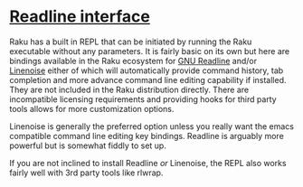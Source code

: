 [1]: https://rosettacode.org/wiki/Readline_interface

# [Readline interface][1]





Raku has a built in REPL that can be initiated by running the Raku executable without any parameters. It is fairly basic on its own but here are bindings available in the Raku ecosystem for [GNU Readline](https://tiswww.case.edu/php/chet/readline/rltop.html) and/or [Linenoise](https://github.com/antirez/linenoise) either of which will automatically provide command history, tab completion and more advance command line editing capability if installed. They are not included in the Raku distribution directly. There are incompatible licensing requirements and providing hooks for third party tools allows for more customization options.



Linenoise is generally the preferred option unless you really want the emacs compatible command line editing key bindings. Readline is arguably more powerful but is somewhat fiddly to set up.



If you are not inclined to install Readline *or* Linenoise, the REPL also works fairly well with 3rd party tools like rlwrap.
